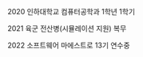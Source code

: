2020 인하대학교 컴퓨터공학과 1학년 1학기

2021 육군 전산병(시뮬레이션 지원) 복무

2022 소프트웨어 마에스트로 13기 연수중

<!---
AimHigher77/AimHigher77 is a ✨ special ✨ repository because its `README.md` (this file) appears on your GitHub profile.
You can click the Preview link to take a look at your changes.
--->
